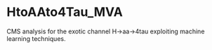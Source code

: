 # HtoAAto4Tau_MVA
CMS analysis for the exotic channel H->aa->4tau exploiting machine learning techniques.

